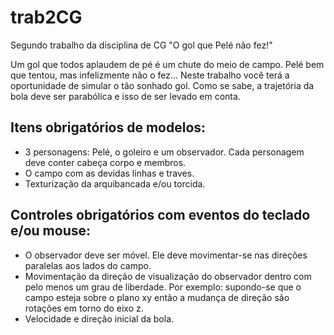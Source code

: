 # trab2CG
Segundo trabalho da disciplina de CG "O gol que Pelé não fez!"

Um gol que todos aplaudem de pé é um chute do meio de campo. Pelé bem que tentou, mas infelizmente não o fez... Neste trabalho você terá a oportunidade de simular o tão sonhado gol. Como se sabe, a trajetória da bola deve ser parabólica e isso de ser levado em conta.

## Itens obrigatórios de modelos:
- 3 personagens: Pelé, o goleiro e um observador. Cada personagem deve conter cabeça corpo e membros.
- O campo com as devidas linhas e traves.
- Texturização da arquibancada e/ou torcida.

## Controles obrigatórios com eventos do teclado e/ou mouse:
- O observador deve ser móvel. Ele deve movimentar-se nas direções paralelas aos lados do campo.
- Movimentação da direção de visualização do observador dentro com pelo menos um grau de liberdade. Por exemplo: supondo-se que o campo esteja sobre o plano xy então a mudança de direção são rotações em torno do eixo z.
- Velocidade e direção inicial da bola.
